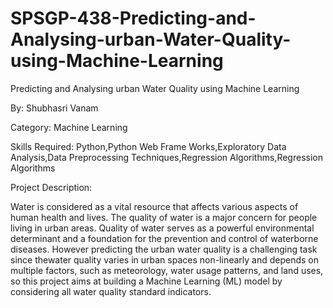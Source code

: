 # SPSGP-438-Predicting-and-Analysing-urban-Water-Quality-using-Machine-Learning
Predicting and Analysing urban Water Quality using Machine Learning

By: Shubhasri Vanam

Category: Machine Learning

Skills Required:
Python,Python Web Frame Works,Exploratory Data Analysis,Data Preprocessing Techniques,Regression Algorithms,Regression Algorithms

Project Description:

Water is considered as a vital resource that affects various aspects of human health and lives. The quality of water is a major concern for 
people living in urban areas. Quality of water serves as a powerful environmental determinant and a foundation for the prevention and control
of waterborne diseases. However predicting the urban water quality is a challenging task since thewater quality varies in urban spaces non-linearly
and depends on multiple factors, such as meteorology, water usage patterns, and land uses, so this project aims at building a Machine Learning (ML) 
model by considering all water quality standard indicators.

